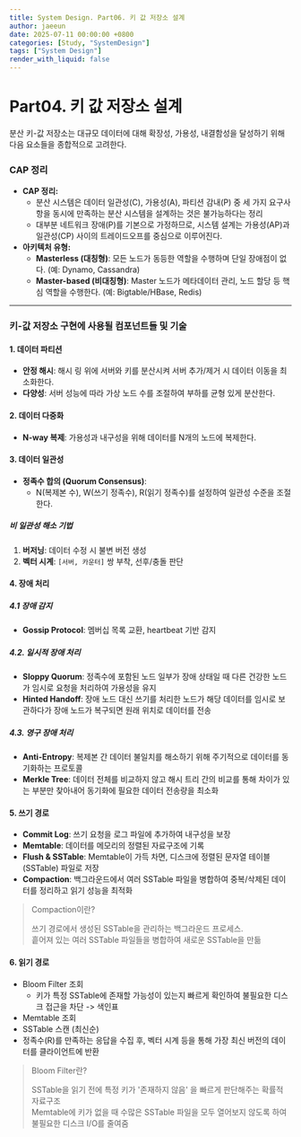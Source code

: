```yaml
---
title: System Design. Part06. 키 값 저장소 설계
author: jaeeun
date: 2025-07-11 00:00:00 +0800
categories: [Study, "SystemDesign"]
tags: ["System Design"]
render_with_liquid: false
---
```


# Part04. 키 값 저장소 설계
분산 키-값 저장소는 대규모 데이터에 대해 확장성, 가용성, 내결함성을 달성하기 위해 다음 요소들을 종합적으로 고려한다.

### CAP 정리
- **CAP 정리:**
  - 분산 시스템은 데이터 일관성(C), 가용성(A), 파티션 감내(P) 중 세 가지 요구사항을 동시에 만족하는 분산 시스템을 설계하는 것은 불가능하다는 정리
  - 대부분 네트워크 장애(P)를 기본으로 가정하므로, 시스템 설계는 가용성(AP)과 일관성(CP) 사이의 트레이드오프를 중심으로 이루어진다.
- **아키텍처 유형:**
  - **Masterless (대칭형)**: 모든 노드가 동등한 역할을 수행하며 단일 장애점이 없다. (예: Dynamo, Cassandra)
  - **Master-based (비대칭형)**: Master 노드가 메타데이터 관리, 노드 할당 등 핵심 역할을 수행한다. (예: Bigtable/HBase, Redis)


---
### 키-값 저장소 구현에 사용될 컴포넌트들 및 기술

#### 1. 데이터 파티션
- **안정 해시**: 해시 링 위에 서버와 키를 분산시켜 서버 추가/제거 시 데이터 이동을 최소화한다.
- **다양성**: 서버 성능에 따라 가상 노드 수를 조절하여 부하를 균형 있게 분산한다.

#### 2. 데이터 다중화
- **N-way 복제**: 가용성과 내구성을 위해 데이터를 N개의 노드에 복제한다.

#### 3. 데이터 일관성
- **정족수 합의 (Quorum Consensus)**:
  - N(복제본 수), W(쓰기 정족수), R(읽기 정족수)를 설정하여 일관성 수준을 조절한다.

##### 비 일관성 해소 기법

1. **버저닝**: 데이터 수정 시 불변 버전 생성  
2. **벡터 시계**: `[서버, 카운터]` 쌍 부착, 선후/충돌 판단

#### 4. 장애 처리

##### 4.1 장애 감지
- **Gossip Protocol**: 멤버십 목록 교환, heartbeat 기반 감지

##### 4.2. 일시적 장애 처리
- **Sloppy Quorum**: 정족수에 포함된 노드 일부가 장애 상태일 때 다른 건강한 노드가 임시로 요청을 처리하여 가용성을 유지
- **Hinted Handoff**: 장애 노드 대신 쓰기를 처리한 노드가 해당 데이터를 임시로 보관하다가 장애 노드가 복구되면 원래 위치로 데이터를 전송

##### 4.3. 영구 장애 처리
- **Anti-Entropy**: 복제본 간 데이터 불일치를 해소하기 위해 주기적으로 데이터를 동기화하는 프로토콜
- **Merkle Tree**: 데이터 전체를 비교하지 않고 해시 트리 간의 비교를 통해 차이가 있는 부분만 찾아내어 동기화에 필요한 데이터 전송량을 최소화

#### 5. 쓰기 경로
- **Commit Log**: 쓰기 요청을 로그 파일에 추가하여 내구성을 보장
- **Memtable**: 데이터를 메모리의 정렬된 자료구조에 기록
- **Flush & SSTable**: Memtable이 가득 차면, 디스크에 정렬된 문자열 테이블(SSTable) 파일로 저장
- **Compaction**: 백그라운드에서 여러 SSTable 파일을 병합하여 중복/삭제된 데이터를 정리하고 읽기 성능을 최적화

> Compaction이란?
> 
> 쓰기 경로에서 생성된 SSTable을 관리하는 백그라운드 프로세스. \
> 흩어져 있는 여러 SSTable 파일들을 병합하여 새로운 SSTable을 만듦

#### 6. 읽기 경로
- Bloom Filter 조회
  -  키가 특정 SSTable에 존재할 가능성이 있는지 빠르게 확인하여 불필요한 디스크 접근을 차단 -> 색인표
- Memtable 조회
- SSTable 스캔 (최신순)
- 정족수(R)를 만족하는 응답을 수집 후, 벡터 시계 등을 통해 가장 최신 버전의 데이터를 클라이언트에 반환

> Bloom Filter란?
> 
> SSTable을 읽기 전에 특정 키가 '존재하지 않음' 을 빠르게 판단해주는 확률적 자료구조 \
> Memtable에 키가 없을 때 수많은 SSTable 파일을 모두 열어보지 않도록 하여 불필요한 디스크 I/O를 줄여줌
